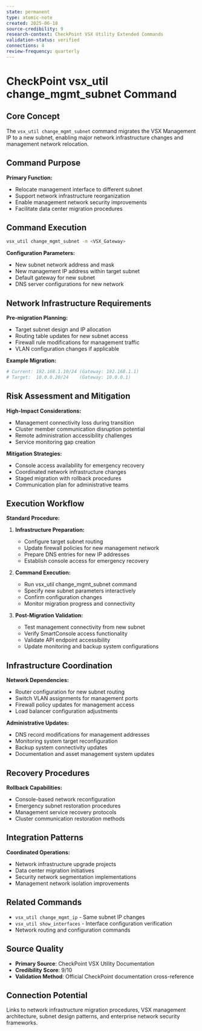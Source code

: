 ```yaml
---
state: permanent
type: atomic-note
created: 2025-06-18
source-credibility: 9
research-context: CheckPoint VSX Utility Extended Commands
validation-status: verified
connections: 4
review-frequency: quarterly
---
```


# CheckPoint vsx_util change_mgmt_subnet Command

## Core Concept
The `vsx_util change_mgmt_subnet` command migrates the VSX Management IP to a new subnet, enabling major network infrastructure changes and management network relocation.

## Command Purpose
**Primary Function:**
- Relocate management interface to different subnet
- Support network infrastructure reorganization
- Enable management network security improvements
- Facilitate data center migration procedures

## Command Execution
```bash
vsx_util change_mgmt_subnet -m <VSX_Gateway>
```

**Configuration Parameters:**
- New subnet network address and mask
- New management IP address within target subnet
- Default gateway for new subnet
- DNS server configurations for new network

## Network Infrastructure Requirements
**Pre-migration Planning:**
- Target subnet design and IP allocation
- Routing table updates for new subnet access
- Firewall rule modifications for management traffic
- VLAN configuration changes if applicable

**Example Migration:**
```bash
# Current: 192.168.1.10/24 (Gateway: 192.168.1.1)
# Target:  10.0.0.20/24    (Gateway: 10.0.0.1)
```

## Risk Assessment and Mitigation
**High-Impact Considerations:**
- Management connectivity loss during transition
- Cluster member communication disruption potential
- Remote administration accessibility challenges
- Service monitoring gap creation

**Mitigation Strategies:**
- Console access availability for emergency recovery
- Coordinated network infrastructure changes
- Staged migration with rollback procedures
- Communication plan for administrative teams

## Execution Workflow
**Standard Procedure:**
1. **Infrastructure Preparation:**
   - Configure target subnet routing
   - Update firewall policies for new management network
   - Prepare DNS entries for new IP addresses
   - Establish console access for emergency recovery

2. **Command Execution:**
   - Run vsx_util change_mgmt_subnet command
   - Specify new subnet parameters interactively
   - Confirm configuration changes
   - Monitor migration progress and connectivity

3. **Post-Migration Validation:**
   - Test management connectivity from new subnet
   - Verify SmartConsole access functionality
   - Validate API endpoint accessibility
   - Update monitoring and backup system configurations

## Infrastructure Coordination
**Network Dependencies:**
- Router configuration for new subnet routing
- Switch VLAN assignments for management ports
- Firewall policy updates for management access
- Load balancer configuration adjustments

**Administrative Updates:**
- DNS record modifications for management addresses
- Monitoring system target reconfiguration
- Backup system connectivity updates
- Documentation and asset management system updates

## Recovery Procedures
**Rollback Capabilities:**
- Console-based network reconfiguration
- Emergency subnet restoration procedures
- Management service recovery protocols
- Cluster communication restoration methods

## Integration Patterns
**Coordinated Operations:**
- Network infrastructure upgrade projects
- Data center migration initiatives
- Security network segmentation implementations
- Management network isolation improvements

## Related Commands
- `vsx_util change_mgmt_ip` - Same subnet IP changes
- `vsx_util show_interfaces` - Interface configuration verification
- Network routing and configuration commands

## Source Quality
- **Primary Source**: CheckPoint VSX Utility Documentation
- **Credibility Score**: 9/10
- **Validation Method**: Official CheckPoint documentation cross-reference

## Connection Potential
Links to network infrastructure migration procedures, VSX management architecture, subnet design patterns, and enterprise network security frameworks.
